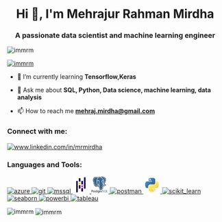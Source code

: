 <h1 align="center">Hi 👋, I'm Mehrajur Rahman Mirdha</h1>
<h3 align="center">A passionate data scientist and machine learning engineer</h3>

<p align="left"> <img src="https://komarev.com/ghpvc/?username=immrm&label=Profile%20views&color=0e75b6&style=flat" alt="immrm" /> </p>

<p align="left"> <a href="https://github.com/ryo-ma/github-profile-trophy"><img src="https://github-profile-trophy.vercel.app/?username=immrm" alt="immrm" /></a> </p>

- 🌱 I’m currently learning **Tensorflow,Keras**

- 💬 Ask me about **SQL, Python, Data science, machine learning, data analysis**

- 📫 How to reach me **mehraj.mirdha@gmail.com**

<h3 align="left">Connect with me:</h3>
<p align="left">
<a href="https://linkedin.com/in/www.linkedin.com/in/mrmirdha" target="blank"><img align="center" src="https://raw.githubusercontent.com/rahuldkjain/github-profile-readme-generator/master/src/images/icons/Social/linked-in-alt.svg" alt="www.linkedin.com/in/mrmirdha" height="30" width="40" /></a>
</p>

<h3 align="left">Languages and Tools:</h3>
<p align="left"> <a href="https://azure.microsoft.com/en-in/" target="_blank" rel="noreferrer"> <img src="https://www.vectorlogo.zone/logos/microsoft_azure/microsoft_azure-icon.svg" alt="azure" width="40" height="40"/> </a> <a href="https://git-scm.com/" target="_blank" rel="noreferrer"> <img src="https://www.vectorlogo.zone/logos/git-scm/git-scm-icon.svg" alt="git" width="40" height="40"/> </a> <a href="https://www.microsoft.com/en-us/sql-server" target="_blank" rel="noreferrer"> <img src="https://www.svgrepo.com/show/303229/microsoft-sql-server-logo.svg" alt="mssql" width="40" height="40"/> </a> <a href="https://pandas.pydata.org/" target="_blank" rel="noreferrer"> <img src="https://raw.githubusercontent.com/devicons/devicon/2ae2a900d2f041da66e950e4d48052658d850630/icons/pandas/pandas-original.svg" alt="pandas" width="40" height="40"/> </a> <a href="https://www.postgresql.org" target="_blank" rel="noreferrer"> <img src="https://raw.githubusercontent.com/devicons/devicon/master/icons/postgresql/postgresql-original-wordmark.svg" alt="postgresql" width="40" height="40"/> </a> <a href="https://postman.com" target="_blank" rel="noreferrer"> <img src="https://www.vectorlogo.zone/logos/getpostman/getpostman-icon.svg" alt="postman" width="40" height="40"/> </a> <a href="https://www.python.org" target="_blank" rel="noreferrer"> <img src="https://raw.githubusercontent.com/devicons/devicon/master/icons/python/python-original.svg" alt="python" width="40" height="40"/> </a> <a href="https://scikit-learn.org/" target="_blank" rel="noreferrer"> <img src="https://upload.wikimedia.org/wikipedia/commons/0/05/Scikit_learn_logo_small.svg" alt="scikit_learn" width="40" height="40"/> </a> <a href="https://seaborn.pydata.org/" target="_blank" rel="noreferrer"> <img src="https://seaborn.pydata.org/_images/logo-mark-lightbg.svg" alt="seaborn" width="40" height="40"/> </a> <a href="https://powerbi.microsoft.com/en-us/" target="_blank" rel="noreferrer"> <img src="https://i0.wp.com/totheinnovation.com/wp-content/uploads/2022/03/Microsoft_power_bi-linkedin-logo.png?resize=225%2C225&is-pending-load=1#038;ssl=1" alt="powerbi" width="40" height="40"/> </a> 
<a href="https://www.tableau.com/" target="_blank" rel="noreferrer"> <img src="https://www.lib.washington.edu/dataservices/images/Tableau_Software_logo.png/image_preview" alt="tableau" width="40" height="40"/> </a> 


</p>

<p><img align="left" src="https://github-readme-stats.vercel.app/api/top-langs?username=immrm&show_icons=true&locale=en&layout=compact" alt="immrm" /></p>

<p>&nbsp;<img align="center" src="https://github-readme-stats.vercel.app/api?username=immrm&show_icons=true&locale=en" alt="immrm" /></p>
